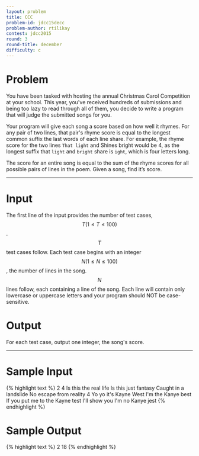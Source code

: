 ```yaml
---
layout: problem
title: CCC
problem-id: jdcc15decc
problem-author: rtilikay
contest: jdcc2015
round: 3
round-title: december
difficulty: c
---
```


# Problem
You have been tasked with hosting the annual Christmas Carol Competition at your school. This year, you've received hundreds of submissions and being too lazy to read through all of them, you decide to write a program that will judge the submitted songs for you.

Your program will give each song a score based on how well it rhymes. For any pair of two lines, that pair's rhyme score is equal to the longest common suffix the last words of each line share. For example, the rhyme score for the two lines ``That light`` and Shines bright would be 4, as the longest suffix that ``light`` and ``bright`` share is ``ight``, which is four letters long.

The score for an entire song is equal to the sum of the rhyme scores for all possible pairs of lines in the poem. Given a song, find it’s score.

---

# Input
The first line of the input provides the number of test cases, $$T (1 \leq T \leq 100)$$. $$T$$ test cases follow. Each test case begins with an integer $$N (1 \leq N \leq 100)$$, the number of lines in the song. $$N$$ lines follow, each containing a line of the song. Each line will contain only lowercase or uppercase letters and your program should NOT be case-sensitive.

# Output
For each test case, output one integer, the song's score.

---

# Sample Input
{% highlight text %}
2
4
Is this the real life
Is this just fantasy
Caught in a landslide
No escape from reality
4
Yo yo it's Kayne West
I'm the Kanye best
If you put me to the Kayne test
I'll show you I'm no Kanye jest
{% endhighlight %}


# Sample Output
{% highlight text %}
2
18
{% endhighlight %}
